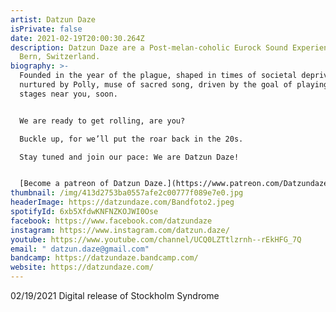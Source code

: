```yaml
---
artist: Datzun Daze
isPrivate: false
date: 2021-02-19T20:00:30.264Z
description: Datzun Daze are a Post-melan-coholic Eurock Sound Experience out of
  Bern, Switzerland.
biography: >-
  Founded in the year of the plague, shaped in times of societal deprivation,
  nurtured by Polly, muse of sacred song, driven by the goal of playing on
  stages near you, soon.


  We are ready to get rolling, are you?

  Buckle up, for we’ll put the roar back in the 20s.

  Stay tuned and join our pace: We are Datzun Daze!


  [Become a patreon of Datzun Daze.](https://www.patreon.com/Datzundaze)
thumbnail: /img/413d2753ba0557afe2c00777f089e7e0.jpg
headerImage: https://datzundaze.com/Bandfoto2.jpeg
spotifyId: 6xb5XfdwKNFNZKOJWI0Ose
facebook: https://www.facebook.com/datzundaze
instagram: https://www.instagram.com/datzun.daze/
youtube: https://www.youtube.com/channel/UCQ0LZTtlzrnh--rEkHFG_7Q
email: " datzun.daze@gmail.com"
bandcamp: https://datzundaze.bandcamp.com/
website: https://datzundaze.com/
---
```

02/19/2021 Digital release of Stockholm Syndrome
